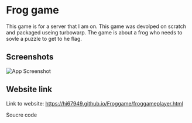 
# Frog game

This game is for a server that I am on. This game was devolped on scratch and packaged useing turbowarp. The game is about a frog who needs to sovle a puzzle to get to he flag.

## Screenshots

![App Screenshot](https://user-images.githubusercontent.com/57294691/198778593-8469e9a6-3194-4174-8d69-e00bc73d42de.png)


## Website link

Link to website: https://hi67949.github.io/Froggame/froggameplayer.html

Soucre code
